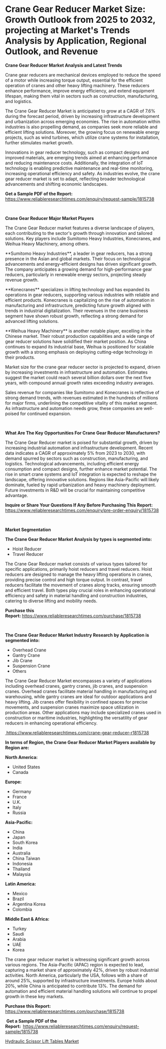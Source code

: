 <p><h1>Crane Gear Reducer Market Size: Growth Outlook from 2025 to 2032, projecting at Market's Trends Analysis by Application, Regional Outlook, and Revenue</h1></p><p><strong>Crane Gear Reducer Market Analysis and Latest Trends</strong></p>
<p><p>Crane gear reducers are mechanical devices employed to reduce the speed of a motor while increasing torque output, essential for the efficient operation of cranes and other heavy lifting machinery. These reducers enhance performance, improve energy efficiency, and extend equipment lifespan, making them vital in sectors such as construction, manufacturing, and logistics.</p><p>The Crane Gear Reducer Market is anticipated to grow at a CAGR of 7.6% during the forecast period, driven by increasing infrastructure development and urbanization across emerging economies. The rise in automation within industries is also propelling demand, as companies seek more reliable and efficient lifting solutions. Moreover, the growing focus on renewable energy projects, such as wind turbines, which utilize crane systems for installation, further stimulates market growth.</p><p>Innovations in gear reducer technology, such as compact designs and improved materials, are emerging trends aimed at enhancing performance and reducing maintenance costs. Additionally, the integration of IoT technology is enabling predictive maintenance and real-time monitoring, increasing operational efficiency and safety. As industries evolve, the crane gear reducer market is set to adapt, reflecting broader technological advancements and shifting economic landscapes.</p></p>
<p><strong>Get a Sample PDF of the Report:&nbsp;</strong> <a href="https://www.reliableresearchtimes.com/enquiry/request-sample/1815738?utm_campaign=2105&utm_medium=2&utm_source=Github&utm_content=ia&utm_term=19022025&utm_id=crane-gear-reducer">https://www.reliableresearchtimes.com/enquiry/request-sample/1815738</a></p>
<p>&nbsp;</p>
<p><strong>Crane Gear Reducer Major Market Players</strong></p>
<p><p>The Crane Gear Reducer market features a diverse landscape of players, each contributing to the sector's growth through innovation and tailored solutions. Key players include Sumitomo Heavy Industries, Konecranes, and Weihua Heavy Machinery, among others.</p><p>**Sumitomo Heavy Industries**, a leader in gear reducers, has a strong presence in the Asian and global markets. Their focus on technological advancements and energy-efficient designs has driven significant growth. The company anticipates a growing demand for high-performance gear reducers, particularly in renewable energy sectors, projecting steady revenue growth.</p><p>**Konecranes** specializes in lifting technology and has expanded its operations in gear reducers, supporting various industries with reliable and efficient products. Konecranes is capitalizing on the rise of automation in manufacturing and infrastructure, predicting future growth aligned with trends in industrial digitalization. Their revenues in the crane business segment have shown robust growth, reflecting a strong demand for advanced lifting solutions.</p><p>**Weihua Heavy Machinery** is another notable player, excelling in the Chinese market. Their robust production capabilities and a wide range of gear reducer solutions have solidified their market position. As China continues to expand its industrial base, Weihua is positioned for scalable growth with a strong emphasis on deploying cutting-edge technology in their products.</p><p>Market size for the crane gear reducer sector is projected to expand, driven by increasing investments in infrastructure and automation. Estimates suggest the market could reach several billion dollars over the next five years, with compound annual growth rates exceeding industry averages.</p><p>Sales revenue for companies like Sumitomo and Konecranes is reflective of strong demand trends, with revenues estimated in the hundreds of millions for major firms, underlining the competitive vitality of this market segment. As infrastructure and automation needs grow, these companies are well-poised for continued expansion.</p></p>
<p>&nbsp;</p>
<p><strong>What Are The Key Opportunities For Crane Gear Reducer Manufacturers?</strong></p>
<p><p>The Crane Gear Reducer market is poised for substantial growth, driven by increasing industrial automation and infrastructure development. Recent data indicates a CAGR of approximately 5% from 2023 to 2030, with demand spurred by sectors such as construction, manufacturing, and logistics. Technological advancements, including efficient energy consumption and compact designs, further enhance market potential. The rise in smart crane systems and IoT integration is expected to reshape the landscape, offering innovative solutions. Regions like Asia-Pacific will likely dominate, fueled by rapid urbanization and heavy machinery deployment. Future investments in R&D will be crucial for maintaining competitive advantage.</p></p>
<p><strong>Inquire or Share Your Questions If Any Before Purchasing This Report:</strong> <a href="https://www.reliableresearchtimes.com/enquiry/pre-order-enquiry/1815738?utm_campaign=2105&utm_medium=2&utm_source=Github&utm_content=ia&utm_term=19022025&utm_id=crane-gear-reducer">https://www.reliableresearchtimes.com/enquiry/pre-order-enquiry/1815738</a></p>
<p>&nbsp;</p>
<p><strong>Market Segmentation</strong></p>
<p><strong>The Crane Gear Reducer Market Analysis by types is segmented into:</strong></p>
<p><ul><li>Hoist Reducer</li><li>Travel Reducer</li></ul></p>
<p><p>The Crane Gear Reducer market consists of various types tailored for specific applications, primarily hoist reducers and travel reducers. Hoist reducers are designed to manage the heavy lifting operations in cranes, providing precise control and high torque output. In contrast, travel reducers facilitate the movement of cranes along tracks, ensuring smooth and efficient travel. Both types play crucial roles in enhancing operational efficiency and safety in material handling and construction industries, catering to diverse lifting and mobility needs.</p></p>
<p><strong>Purchase this Report:&nbsp;</strong><a href="https://www.reliableresearchtimes.com/purchase/1815738?utm_campaign=2105&utm_medium=2&utm_source=Github&utm_content=ia&utm_term=19022025&utm_id=crane-gear-reducer">https://www.reliableresearchtimes.com/purchase/1815738</a></p>
<p>&nbsp;</p>
<p><strong>The Crane Gear Reducer Market Industry Research by Application is segmented into:</strong></p>
<p><ul><li>Overhead Crane</li><li>Gantry Crane</li><li>Jib Crane</li><li>Suspension Crane</li><li>Others</li></ul></p>
<p><p>The Crane Gear Reducer Market encompasses a variety of applications including overhead cranes, gantry cranes, jib cranes, and suspension cranes. Overhead cranes facilitate material handling in manufacturing and warehousing, while gantry cranes are ideal for outdoor applications and heavy lifting. Jib cranes offer flexibility in confined spaces for precise movements, and suspension cranes maximize space utilization in production areas. Other applications may include specialized cranes used in construction or maritime industries, highlighting the versatility of gear reducers in enhancing operational efficiency.</p></p>
<p><a href="https://www.reliableresearchtimes.com/crane-gear-reducer-r1815738?utm_campaign=2105&utm_medium=2&utm_source=Github&utm_content=ia&utm_term=19022025&utm_id=crane-gear-reducer">&nbsp;https://www.reliableresearchtimes.com/crane-gear-reducer-r1815738</a></p>
<p><strong>In terms of Region, the Crane Gear Reducer Market Players available by Region are:</strong></p>
<p>
    <p> <strong> North America: </strong>
        <ul>
            <li>United States</li>
            <li>Canada</li>
        </ul>
        </p> 
    <p> <strong> Europe: </strong>
        <ul>
            <li>Germany</li>
            <li>France</li>
            <li>U.K.</li>
            <li>Italy</li>
            <li>Russia</li>
        </ul>
        </p> 
    <p> <strong> Asia-Pacific: </strong>
        <ul>
            <li>China</li>
            <li>Japan</li>
            <li>South Korea</li>
            <li>India</li>
            <li>Australia</li>
            <li>China Taiwan</li>
            <li>Indonesia</li>
            <li>Thailand</li>
            <li>Malaysia</li>
        </ul>
        </p> 
    <p> <strong> Latin America: </strong>
        <ul>
            <li>Mexico</li>
            <li>Brazil</li>
            <li>Argentina Korea</li>
            <li>Colombia</li>
        </ul>
        </p> 
    <p> <strong> Middle East & Africa: </strong>
        <ul>
            <li>Turkey</li>
            <li>Saudi</li>
            <li>Arabia</li>
            <li>UAE</li>
            <li>Korea</li>
        </ul>
    </p>
    </p>
<p><p>The crane gear reducer market is witnessing significant growth across various regions. The Asia-Pacific (APAC) region is expected to lead, capturing a market share of approximately 42%, driven by robust industrial activities. North America, particularly the USA, follows with a share of around 25%, supported by infrastructure investments. Europe holds about 20%, while China is anticipated to contribute 13%. The demand for automation and efficient material handling solutions will continue to propel growth in these key markets.</p></p>
<p><strong>Purchase this Report: </strong><a href="https://www.reliableresearchtimes.com/purchase/1815738?utm_campaign=2105&utm_medium=2&utm_source=Github&utm_content=ia&utm_term=19022025&utm_id=crane-gear-reducer">https://www.reliableresearchtimes.com/purchase/1815738</a></p>
<p>&nbsp;<strong>Get a Sample PDF of the Report:&nbsp;&nbsp;</strong><a href="https://www.reliableresearchtimes.com/enquiry/request-sample/1815738?utm_campaign=2105&utm_medium=2&utm_source=Github&utm_content=ia&utm_term=19022025&utm_id=crane-gear-reducer">https://www.reliableresearchtimes.com/enquiry/request-sample/1815738</a></p>
<p><strong></strong></p>
<p><p><a href="https://github.com/MariaWashington76/Market-Research-Report-List-1/blob/main/hydraulic-scissor-lift-tables-market.md?utm_campaign=2105&utm_medium=2&utm_source=Github&utm_content=ia&utm_term=19022025&utm_id=crane-gear-reducer">Hydraulic Scissor Lift Tables Market</a></p></p>